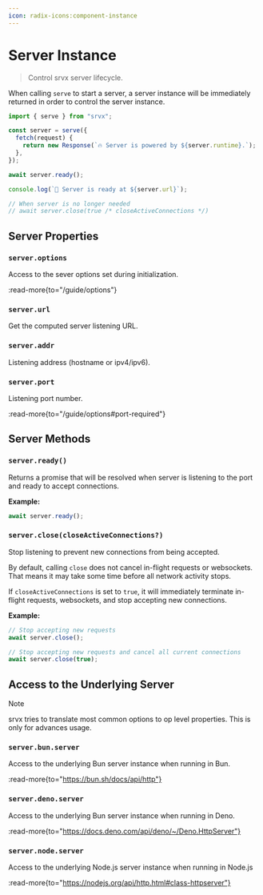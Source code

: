 ```yaml
---
icon: radix-icons:component-instance
---
```


# Server Instance

> Control srvx server lifecycle.

When calling `serve` to start a server, a server instance will be immediately returned in order to control the server instance.

```js
import { serve } from "srvx";

const server = serve({
  fetch(request) {
    return new Response(`🔥 Server is powered by ${server.runtime}.`);
  },
});

await server.ready();

console.log(`🚀 Server is ready at ${server.url}`);

// When server is no longer needed
// await server.close(true /* closeActiveConnections */)
```

## Server Properties

### `server.options`

Access to the sever options set during initialization.

:read-more{to="/guide/options"}

### `server.url`

Get the computed server listening URL.

### `server.addr`

Listening address (hostname or ipv4/ipv6).

### `server.port`

Listening port number.

:read-more{to="/guide/options#port-required"}

## Server Methods

### `server.ready()`

Returns a promise that will be resolved when server is listening to the port and ready to accept connections.

**Example:**

```js
await server.ready();
```

### `server.close(closeActiveConnections?)`

Stop listening to prevent new connections from being accepted.

By default, calling `close` does not cancel in-flight requests or websockets. That means it may take some time before all network activity stops.

If `closeActiveConnections` is set to `true`, it will immediately terminate in-flight requests, websockets, and stop accepting new connections.

**Example:**

```js
// Stop accepting new requests
await server.close();

// Stop accepting new requests and cancel all current connections
await server.close(true);
```

## Access to the Underlying Server

> [!NOTE]
> srvx tries to translate most common options to op level properties. This is only for advances usage.

### `server.bun.server`

Access to the underlying Bun server instance when running in Bun.

:read-more{to="https://bun.sh/docs/api/http"}

### `server.deno.server`

Access to the underlying Bun server instance when running in Deno.

:read-more{to="https://docs.deno.com/api/deno/~/Deno.HttpServer"}

### `server.node.server`

Access to the underlying Node.js server instance when running in Node.js

:read-more{to="https://nodejs.org/api/http.html#class-httpserver"}
